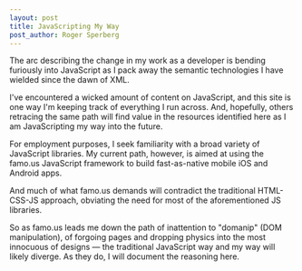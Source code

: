 ```yaml
---
layout: post
title: JavaScripting My Way
post_author: Roger Sperberg
---
```

The arc describing the change in my work as a developer is bending furiously into JavaScript as I pack away the semantic technologies I have wielded since the dawn of XML.

I've encountered a wicked amount of content on JavaScript, and this site is one way I'm keeping track of everything I run across. And, hopefully, others retracing the same path will find value in the resources identified here as I am JavaScripting my way into the future.

For employment purposes, I seek familiarity with a broad variety of JavaScript libraries. My current path, however, is aimed at using the famo.us JavaScript framework to build fast-as-native mobile iOS and Android apps.

And much of what famo.us demands will contradict the traditional HTML-CSS-JS approach, obviating the need for most of the aforementioned JS libraries.

So as famo.us leads me down the path of inattention to "domanip" (DOM manipulation), of forgoing pages and dropping physics into the most innocuous of designs  — the traditional JavaScript way and my way will likely diverge. As they do, I will document the reasoning here.
